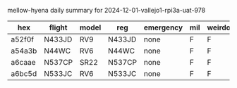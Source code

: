 mellow-hyena daily summary for 2024-12-01-vallejo1-rpi3a-uat-978

|hex|flight|model|reg|emergency|mil|weirdo|
|--|--|--|--|--|--|--|
|a52f0f|N433JD|RV9|N433JD|none|F|F|
|a54a3b|N44WC|RV6|N44WC|none|F|F|
|a6caae|N537CP|SR22|N537CP|none|F|F|
|a6bc5d|N533JC|RV6|N533JC|none|F|F|
